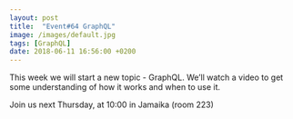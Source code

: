 ```yaml
---
layout: post
title:  "Event#64 GraphQL"
image: /images/default.jpg
tags: [GraphQL]
date: 2018-06-11 16:56:00 +0200
---
```


This week we will start a new topic - GraphQL. We’ll watch a video to get some understanding of how it works and when to use it. []()

Join us next Thursday, at 10:00 in Jamaika (room 223)